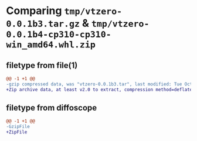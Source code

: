 # Comparing `tmp/vtzero-0.0.1b3.tar.gz` & `tmp/vtzero-0.0.1b4-cp310-cp310-win_amd64.whl.zip`

## filetype from file(1)

```diff
@@ -1 +1 @@
-gzip compressed data, was "vtzero-0.0.1b3.tar", last modified: Tue Oct 25 11:19:51 2022, max compression
+Zip archive data, at least v2.0 to extract, compression method=deflate
```

## filetype from diffoscope

```diff
@@ -1 +1 @@
-GzipFile
+ZipFile
```

